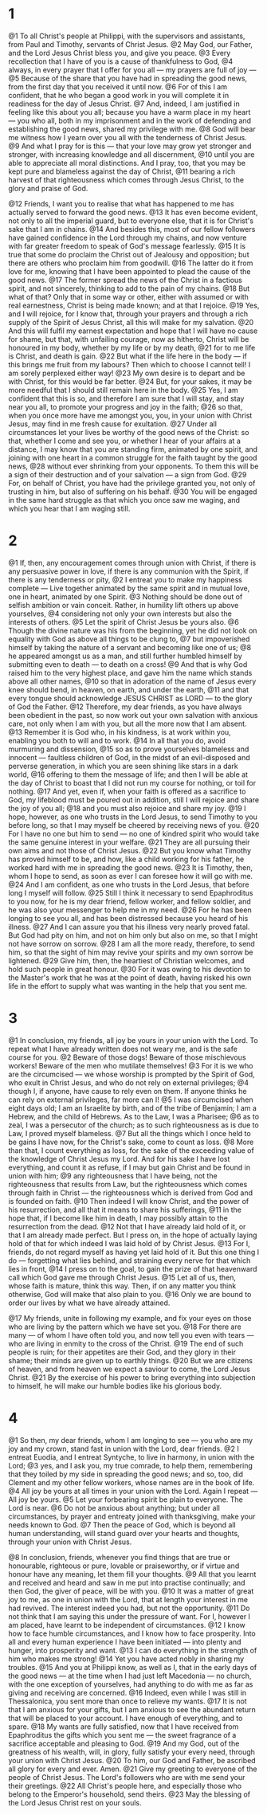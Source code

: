 # 1 
@1 To all Christ's people at Philippi, with the supervisors and assistants, from Paul and Timothy, servants of Christ Jesus. @2 May God, our Father, and the Lord Jesus Christ bless you, and give you peace. @3 Every recollection that I have of you is a cause of thankfulness to God, @4 always, in every prayer that I offer for you all — my prayers are full of joy — @5 Because of the share that you have had in spreading the good news, from the first day that you received it until now. @6 For of this I am confident, that he who began a good work in you will complete it in readiness for the day of Jesus Christ. @7 And, indeed, I am justified in feeling like this about you all; because you have a warm place in my heart — you who all, both in my imprisonment and in the work of defending and establishing the good news, shared my privilege with me. @8 God will bear me witness how I yearn over you all with the tenderness of Christ Jesus. @9 And what I pray for is this — that your love may grow yet stronger and stronger, with increasing knowledge and all discernment, @10 until you are able to appreciate all moral distinctions. And I pray, too, that you may be kept pure and blameless against the day of Christ, @11 bearing a rich harvest of that righteousness which comes through Jesus Christ, to the glory and praise of God. 

@12 Friends, I want you to realise that what has happened to me has actually served to forward the good news. @13 It has even become evident, not only to all the imperial guard, but to everyone else, that it is for Christ's sake that I am in chains. @14 And besides this, most of our fellow followers have gained confidence in the Lord through my chains, and now venture with far greater freedom to speak of God's message fearlessly. @15 It is true that some do proclaim the Christ out of Jealousy and opposition; but there are others who proclaim him from goodwill. @16 The latter do it from love for me, knowing that I have been appointed to plead the cause of the good news. @17 The former spread the news of the Christ in a factious spirit, and not sincerely, thinking to add to the pain of my chains. @18 But what of that? Only that in some way or other, either with assumed or with real earnestness, Christ is being made known; and at that I rejoice. @19 Yes, and I will rejoice, for I know that, through your prayers and through a rich supply of the Spirit of Jesus Christ, all this will make for my salvation. @20 And this will fulfil my earnest expectation and hope that I will have no cause for shame, but that, with unfailing courage, now as hitherto, Christ will be honoured in my body, whether by my life or by my death, @21 for to me life is Christ, and death is gain. @22 But what if the life here in the body — if this brings me fruit from my labours? Then which to choose I cannot tell! I am sorely perplexed either way! @23 My own desire is to depart and be with Christ, for this would be far better. @24 But, for your sakes, it may be more needful that I should still remain here in the body. @25 Yes, I am confident that this is so, and therefore I am sure that I will stay, and stay near you all, to promote your progress and joy in the faith; @26 so that, when you once more have me amongst you, you, in your union with Christ Jesus, may find in me fresh cause for exultation. @27 Under all circumstances let your lives be worthy of the good news of the Christ: so that, whether I come and see you, or whether I hear of your affairs at a distance, I may know that you are standing firm, animated by one spirit, and joining with one heart in a common struggle for the faith taught by the good news, @28 without ever shrinking from your opponents. To them this will be a sign of their destruction and of your salvation — a sign from God. @29 For, on behalf of Christ, you have had the privilege granted you, not only of trusting in him, but also of suffering on his behalf. @30 You will be engaged in the same hard struggle as that which you once saw me waging, and which you hear that I am waging still. 

# 2 
@1 If, then, any encouragement comes through union with Christ, if there is any persuasive power in love, if there is any communion with the Spirit, if there is any tenderness or pity, @2 I entreat you to make my happiness complete — Live together animated by the same spirit and in mutual love, one in heart, animated by one Spirit. @3 Nothing should be done out of selfish ambition or vain conceit. Rather, in humility lift others up above yourselves, @4 considering not only your own interests but also the interests of others. @5 Let the spirit of Christ Jesus be yours also. @6 Though the divine nature was his from the beginning, yet he did not look on equality with God as above all things to be clung to, @7 but impoverished himself by taking the nature of a servant and becoming like one of us; @8 he appeared amongst us as a man, and still further humbled himself by submitting even to death — to death on a cross! @9 And that is why God raised him to the very highest place, and gave him the name which stands above all other names, @10 so that in adoration of the name of Jesus every knee should bend, in heaven, on earth, and under the earth, @11 and that every tongue should acknowledge JESUS CHRIST as LORD — to the glory of God the Father. @12 Therefore, my dear friends, as you have always been obedient in the past, so now work out your own salvation with anxious care, not only when I am with you, but all the more now that I am absent. @13 Remember it is God who, in his kindness, is at work within you, enabling you both to will and to work. @14 In all that you do, avoid murmuring and dissension, @15 so as to prove yourselves blameless and innocent — faultless children of God, in the midst of an evil-disposed and perverse generation, in which you are seen shining like stars in a dark world, @16 offering to them the message of life; and then I will be able at the day of Christ to boast that I did not run my course for nothing, or toil for nothing. @17 And yet, even if, when your faith is offered as a sacrifice to God, my lifeblood must be poured out in addition, still I will rejoice and share the joy of you all; @18 and you must also rejoice and share my joy. @19 I hope, however, as one who trusts in the Lord Jesus, to send Timothy to you before long, so that I may myself be cheered by receiving news of you. @20 For I have no one but him to send — no one of kindred spirit who would take the same genuine interest in your welfare. @21 They are all pursuing their own aims and not those of Christ Jesus. @22 But you know what Timothy has proved himself to be, and how, like a child working for his father, he worked hard with me in spreading the good news. @23 It is Timothy, then, whom I hope to send, as soon as ever I can foresee how it will go with me. @24 And I am confident, as one who trusts in the Lord Jesus, that before long I myself will follow. @25 Still I think it necessary to send Epaphroditus to you now, for he is my dear friend, fellow worker, and fellow soldier, and he was also your messenger to help me in my need. @26 For he has been longing to see you all, and has been distressed because you heard of his illness. @27 And I can assure you that his illness very nearly proved fatal. But God had pity on him, and not on him only but also on me, so that I might not have sorrow on sorrow. @28 I am all the more ready, therefore, to send him, so that the sight of him may revive your spirits and my own sorrow be lightened. @29 Give him, then, the heartiest of Christian welcomes, and hold such people in great honour. @30 For it was owing to his devotion to the Master's work that he was at the point of death, having risked his own life in the effort to supply what was wanting in the help that you sent me. 

# 3 
@1 In conclusion, my friends, all joy be yours in your union with the Lord. To repeat what I have already written does not weary me, and is the safe course for you. @2 Beware of those dogs! Beware of those mischievous workers! Beware of the men who mutilate themselves! @3 For it is we who are the circumcised — we whose worship is prompted by the Spirit of God, who exult in Christ Jesus, and who do not rely on external privileges; @4 though I, if anyone, have cause to rely even on them. If anyone thinks he can rely on external privileges, far more can I! @5 I was circumcised when eight days old; I am an Israelite by birth, and of the tribe of Benjamin; I am a Hebrew, and the child of Hebrews. As to the Law, I was a Pharisee; @6 as to zeal, I was a persecutor of the church; as to such righteousness as is due to Law, I proved myself blameless. @7 But all the things which I once held to be gains I have now, for the Christ's sake, come to count as loss. @8 More than that, I count everything as loss, for the sake of the exceeding value of the knowledge of Christ Jesus my Lord. And for his sake I have lost everything, and count it as refuse, if I may but gain Christ and be found in union with him; @9 any righteousness that I have being, not the righteousness that results from Law, but the righteousness which comes through faith in Christ — the righteousness which is derived from God and is founded on faith. @10 Then indeed I will know Christ, and the power of his resurrection, and all that it means to share his sufferings, @11 in the hope that, if I become like him in death, I may possibly attain to the resurrection from the dead. @12 Not that I have already laid hold of it, or that I am already made perfect. But I press on, in the hope of actually laying hold of that for which indeed I was laid hold of by Christ Jesus. @13 For I, friends, do not regard myself as having yet laid hold of it. But this one thing I do — forgetting what lies behind, and straining every nerve for that which lies in front, @14 I press on to the goal, to gain the prize of that heavenward call which God gave me through Christ Jesus. @15 Let all of us, then, whose faith is mature, think this way. Then, if on any matter you think otherwise, God will make that also plain to you. @16 Only we are bound to order our lives by what we have already attained. 

@17 My friends, unite in following my example, and fix your eyes on those who are living by the pattern which we have set you. @18 For there are many — of whom I have often told you, and now tell you even with tears — who are living in enmity to the cross of the Christ. @19 The end of such people is ruin; for their appetites are their God, and they glory in their shame; their minds are given up to earthly things. @20 But we are citizens of heaven, and from heaven we expect a saviour to come, the Lord Jesus Christ. @21 By the exercise of his power to bring everything into subjection to himself, he will make our humble bodies like his glorious body. 

# 4 
@1 So then, my dear friends, whom I am longing to see — you who are my joy and my crown, stand fast in union with the Lord, dear friends. @2 I entreat Euodia, and I entreat Syntyche, to live in harmony, in union with the Lord; @3 yes, and I ask you, my true comrade, to help them, remembering that they toiled by my side in spreading the good news; and so, too, did Clement and my other fellow workers, whose names are in the book of life. @4 All joy be yours at all times in your union with the Lord. Again I repeat — All joy be yours. @5 Let your forbearing spirit be plain to everyone. The Lord is near. @6 Do not be anxious about anything; but under all circumstances, by prayer and entreaty joined with thanksgiving, make your needs known to God. @7 Then the peace of God, which is beyond all human understanding, will stand guard over your hearts and thoughts, through your union with Christ Jesus. 

@8 In conclusion, friends, whenever you find things that are true or honourable, righteous or pure, lovable or praiseworthy, or if virtue and honour have any meaning, let them fill your thoughts. @9 All that you learnt and received and heard and saw in me put into practise continually; and then God, the giver of peace, will be with you. @10 It was a matter of great joy to me, as one in union with the Lord, that at length your interest in me had revived. The interest indeed you had, but not the opportunity. @11 Do not think that I am saying this under the pressure of want. For I, however I am placed, have learnt to be independent of circumstances. @12 I know how to face humble circumstances, and I know how to face prosperity. Into all and every human experience I have been initiated — into plenty and hunger, into prosperity and want. @13 I can do everything in the strength of him who makes me strong! @14 Yet you have acted nobly in sharing my troubles. @15 And you at Philippi know, as well as I, that in the early days of the good news — at the time when I had just left Macedonia — no church, with the one exception of yourselves, had anything to do with me as far as giving and receiving are concerned. @16 Indeed, even while I was still in Thessalonica, you sent more than once to relieve my wants. @17 It is not that I am anxious for your gifts, but I am anxious to see the abundant return that will be placed to your account. I have enough of everything, and to spare. @18 My wants are fully satisfied, now that I have received from Epaphroditus the gifts which you sent me — the sweet fragrance of a sacrifice acceptable and pleasing to God. @19 And my God, out of the greatness of his wealth, will, in glory, fully satisfy your every need, through your union with Christ Jesus. @20 To him, our God and Father, be ascribed all glory for every and ever. Amen. @21 Give my greeting to everyone of the people of Christ Jesus. The Lord's followers who are with me send your their greetings. @22 All Christ's people here, and especially those who belong to the Emperor's household, send theirs. @23 May the blessing of the Lord Jesus Christ rest on your souls. 